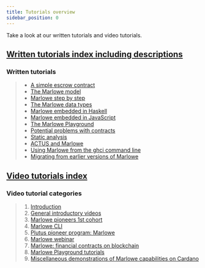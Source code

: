 ```yaml
---
title: Tutorials overview
sidebar_position: 0
---
```


Take a look at our written tutorials and video tutorials. 

## [Written tutorials index including descriptions](written-tutorials-index.md)

### Written tutorials

> * [A simple escrow contract](escrow-ex.md)
> * [The Marlowe model](marlowe-model.md)
> * [Marlowe step by step](marlowe-step-by-step.md)
> * [The Marlowe data types](marlowe-data.md)
> * [Marlowe embedded in Haskell](embedded-marlowe.md)
> * [Marlowe embedded in JavaScript](javascript-embedding.md)
> * [The Marlowe Playground](playground-overview.md)
> * [Potential problems with contracts](potential-problems-with-contracts.md)
> * [Static analysis](static-analysis.md)
> * [ACTUS and Marlowe](actus-marlowe.md)
> * [Using Marlowe from the ghci command line](using-marlowe.md)
> * [Migrating from earlier versions of Marlowe](migrating.md)

## [Video tutorials index](video-tutorials-index.md)

### Video tutorial categories

> 1. [Introduction](video-tutorials-index#introduction)
> 2. [General introductory videos](video-tutorials-index#general-introductory-videos)
> 3. [Marlowe pioneers 1st cohort](video-tutorials-index#marlowe-pioneers-1st-cohort)
> 4. [Marlowe CLI](video-tutorials-index#marlowe-cli)
> 5. [Plutus pioneer program: Marlowe](video-tutorials-index#plutus-pioneer-program-marlowe)
> 6. [Marlowe webinar](video-tutorials-index#marlowe-webinar)
> 7. [Marlowe: financial contracts on blockchain](video-tutorials-index#marlowe-financial-contracts-on-blockchain)
> 8. [Marlowe Playground tutorials](video-tutorials-index#marlowe-playground-tutorials)
> 9. [Miscellaneous demonstrations of Marlowe capabilities on Cardano](video-tutorials-index#miscellaneous-demonstrations-of-marlowe-capabilities-on-cardano)

